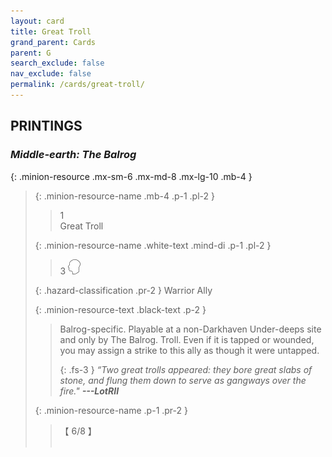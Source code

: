 ```yaml
---
layout: card
title: Great Troll
grand_parent: Cards
parent: G
search_exclude: false
nav_exclude: false
permalink: /cards/great-troll/
---
```


## PRINTINGS


### _Middle-earth: The Balrog_

{: .minion-resource .mx-sm-6 .mx-md-8 .mx-lg-10 .mb-4 }
> {: .minion-resource-name .mb-4 .p-1 .pl-2 }
> > <div class="hazard-mp">1</div>
> > <div class="card-name">Great Troll</div>
>
> {: .minion-resource-name .white-text .mind-di .p-1 .pl-2 }
> > 3 ![](/assets/images/mind.svg)
>
> {: .hazard-classification .pr-2 }
> Warrior Ally
>
> {: .minion-resource-text .black-text .p-2 }
> > Balrog-specific. Playable at a non-Darkhaven Under-deeps site and only by The Balrog. Troll. Even if it is tapped or wounded, you may assign a strike to this ally as though it were untapped. 
> > 
> > {: .fs-3 } 
> > _“Two great trolls appeared: they bore great slabs of stone, and flung them down to serve as gangways over the fire."_ ***---&#65279;LotRII*** 
> 
> {: .minion-resource-name .p-1 .pr-2 }
> > <div class="card-shield">【 6/8 】</div>
> > <div class="card-corruption-white">&nbsp;</div>
